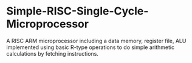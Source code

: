 # Simple-RISC-Single-Cycle-Microprocessor
A RISC ARM microprocessor including a data memory, register file, ALU implemented using basic R-type operations to do simple arithmetic calculations by fetching instructions.
